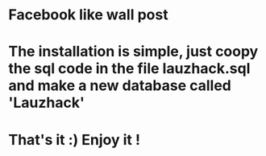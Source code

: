 # Facebook like wall post
# The installation is simple, just coopy the sql code in the file lauzhack.sql and make a new database called 'Lauzhack'
# That's it :) Enjoy it !